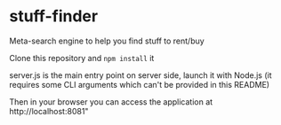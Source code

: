 # stuff-finder
Meta-search engine to help you find stuff to rent/buy

Clone this repository and `npm install` it

server.js is the main entry point on server side, launch it with Node.js (it requires some CLI arguments which can't be provided in this README)

Then in your browser you can access the application at http://localhost:8081"
